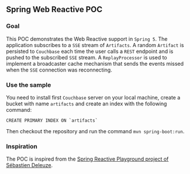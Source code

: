 ## Spring Web Reactive POC

### Goal

This POC demonstrates the Web Reactive support in `Spring 5`.
The application subscribes to a `SSE` stream of `Artifacts`.
A random `Artifact` is persisted to `Couchbase` each time the user calls a `REST` endpoint and is pushed to the subscribed `SSE` stream.
A `ReplayProcessor` is used to implement a broadcaster cache mechanism that sends the events missed when the `SSE` connection was reconnecting.

### Use the sample

You need to install first `Couchbase` server on your local machine, create a bucket with name `artifacts` and create an index with the following command:

    CREATE PRIMARY INDEX ON `artifacts`

Then checkout the repository and run the command `mvn spring-boot:run`.

### Inspiration

The POC is inspired from the [Spring Reactive Playground project of Sébastien Deleuze](https://github.com/sdeleuze/spring-reactive-playground).